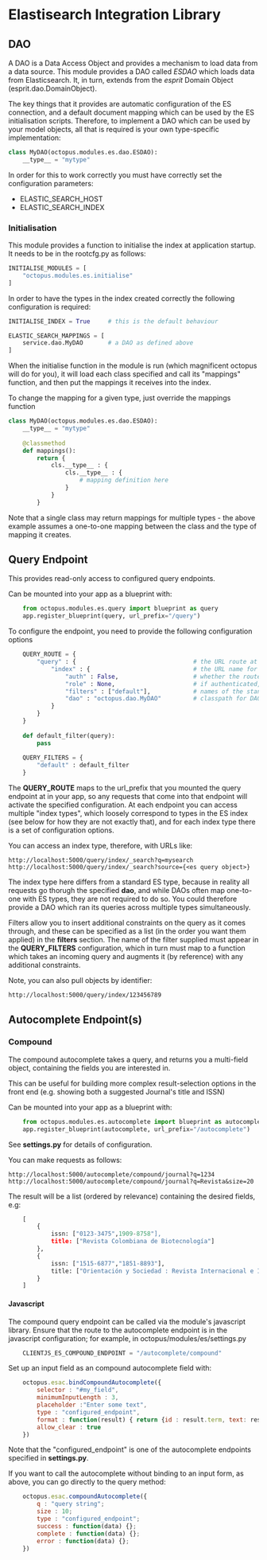 # Elastisearch Integration Library

## DAO

A DAO is a Data Access Object and provides a mechanism to load data from a data source.  This module provides a DAO called *ESDAO* which
loads data from Elasticsearch.  It, in turn, extends from the *esprit* Domain Object (esprit.dao.DomainObject).

The key things that it provides are automatic configuration of the ES connection, and a default document mapping which
can be used by the ES initialisation scripts.  Therefore, to implement a DAO which can be used by your model objects, all
that is required is your own type-specific implementation:

```python
class MyDAO(octopus.modules.es.dao.ESDAO):
    __type__ = "mytype"
```

In order for this to work correctly you must have correctly set the configuration parameters:

* ELASTIC_SEARCH_HOST
* ELASTIC_SEARCH_INDEX

### Initialisation

This module provides a function to initialise the index at application startup.  It needs to be in the rootcfg.py as follows:

```python
INITIALISE_MODULES = [
    "octopus.modules.es.initialise"
]
```

In order to have the types in the index created correctly the following configuration is required:

```python
INITIALISE_INDEX = True     # this is the default behaviour

ELASTIC_SEARCH_MAPPINGS = [
    service.dao.MyDAO       # a DAO as defined above
]
```

When the initialise function in the module is run (which magnificent octopus will do for you), it will load each class specified
and call its "mappings" function, and then put the mappings it receives into the index.

To change the mapping for a given type, just override the mappings function

```python
class MyDAO(octopus.modules.es.dao.ESDAO):
    __type__ = "mytype"
    
    @classmethod
    def mappings():
        return {
            cls.__type__ : {
                cls.__type__ : {
                    # mapping definition here
                }
            }
        }
```

Note that a single class may return mappings for multiple types - the above example assumes a one-to-one mapping between 
the class and the type of mapping it creates.

## Query Endpoint

This provides read-only access to configured query endpoints.

Can be mounted into your app as a blueprint with:

```python
    from octopus.modules.es.query import blueprint as query
    app.register_blueprint(query, url_prefix="/query")
```

To configure the endpoint, you need to provide the following configuration options

```python
    QUERY_ROUTE = {
        "query" : {                                 # the URL route at which it is mounted
            "index" : {                             # the URL name for the index type being queried
                "auth" : False,                     # whether the route requires authentication
                "role" : None,                      # if authenticated, what role is required to access the query endpoint
                "filters" : ["default"],            # names of the standard filters to apply to the query
                "dao" : "octopus.dao.MyDAO"         # classpath for DAO which accesses the underlying ES index
            }
        }
    }
    
    def default_filter(query):
        pass
    
    QUERY_FILTERS = {
        "default" : default_filter
    }
```

The **QUERY_ROUTE** maps to the url_prefix that you mounted the query endpoint at in your app, so any requests that
 come into that endpoint will activate the specified configuration.  At each endpoint you can access multiple "index types",
 which loosely correspond to types in the ES index (see below for how they are not exactly that), and for each index type
 there is a set of configuration options.
 
You can access an index type, therefore, with URLs like:

    http://localhost:5000/query/index/_search?q=mysearch
    http://localhost:5000/query/index/_search?source={<es query object>}

The index type here differs from a standard ES type, because in reality all requests go thorugh the specified **dao**, 
and while DAOs often map one-to-one with ES types, they are not required to do so.  You could therefore provide a DAO
which ran its queries across multiple types simultaneously.

Filters allow you to insert additional constraints on the query as it comes through, and these can be specified as a list
(in the order you want them applied) in the **filters** section.  The name of the filter supplied must appear in the
**QUERY_FILTERS** configuration, which in turn must map to a function which takes an incoming query and augments it (by
reference) with any additional constraints.

Note, you can also pull objects by identifier:

    http://localhost:5000/query/index/123456789

## Autocomplete Endpoint(s)

### Compound

The compound autocomplete takes a query, and returns you a multi-field object, containing the fields you are interested in.

This can be useful for building more complex result-selection options in the front end (e.g. showing both a suggested Journal's title and ISSN)

Can be mounted into your app as a blueprint with:

```python
    from octopus.modules.es.autocomplete import blueprint as autocomplete
    app.register_blueprint(autocomplete, url_prefix="/autocomplete")
```

See **settings.py** for details of configuration.

You can make requests as follows:

    http://localhost:5000/autocomplete/compound/journal?q=1234
    http://localhost:5000/autocomplete/compound/journal?q=Revista&size=20

The result will be a list (ordered by relevance) containing the desired fields, e.g:

```python
    [
        {
            issn: ["0123-3475",1909-8758"],
            title: ["Revista Colombiana de Biotecnología"]
        },
        {
            issn: ["1515-6877","1851-8893"],
            title: ["Orientación y Sociedad : Revista Internacional e Interdisciplinaria de Orientación Vocacional Ocupacional "]
        }
    ]
```

#### Javascript

The compound query endpoint can be called via the module's javascript library.  Ensure that the route to the autocomplete endpoint 
is in the javascript configuration; for example, in octopus/modules/es/settings.py

```python
    CLIENTJS_ES_COMPOUND_ENDPOINT = "/autocomplete/compound"
```


Set up an input field as an compound autocomplete field with:

```javascript
    octopus.esac.bindCompoundAutocomplete({
        selector : "#my_field",
        minimumInputLength : 3,
        placeholder :"Enter some text",
        type : "configured_endpoint",
        format : function(result) { return {id : result.term, text: result.term} },
        allow_clear : true
    })
```

Note that the "configured_endpoint" is one of the autocomplete endpoints specified in **settings.py**.

If you want to call the autocomplete without binding to an input form, as above, you can go directly to the query method:

```javascript
    octopus.esac.compoundAutocomplete({
        q : "query string";
        size : 10;
        type : "configured_endpoint";
        success : function(data) {};
        complete : function(data) {};
        error : function(data) {};
    })
```